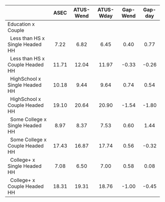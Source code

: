 
|                      |         ASEC |    ATUS-Wend |    ATUS-Wday |     Gap-Wend |      Gap-day |
| -------------------- | :----------: | :----------: | :----------: | :----------: | :----------: |
| Education x Couple   |              |              |              |              |              |
| &nbsp;&nbsp;Less than HS x Single Headed HH |         7.22 |         6.82 |         6.45 |         0.40 |         0.77 |
| &nbsp;&nbsp;Less than HS x Couple Headed HH |        11.71 |        12.04 |        11.97 |        -0.33 |        -0.26 |
| &nbsp;&nbsp;HighSchool x Single Headed HH |        10.18 |         9.44 |         9.64 |         0.74 |         0.54 |
| &nbsp;&nbsp;HighSchool x Couple Headed HH |        19.10 |        20.64 |        20.90 |        -1.54 |        -1.80 |
| &nbsp;&nbsp;Some College x Single Headed HH |         8.97 |         8.37 |         7.53 |         0.60 |         1.44 |
| &nbsp;&nbsp;Some College x Couple Headed HH |        17.43 |        16.87 |        17.74 |         0.56 |        -0.32 |
| &nbsp;&nbsp;College+ x Single Headed HH |         7.08 |         6.50 |         7.00 |         0.58 |         0.08 |
| &nbsp;&nbsp;College+ x Couple Headed HH |        18.31 |        19.31 |        18.76 |        -1.00 |        -0.45 |

